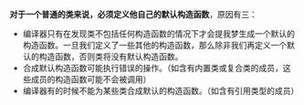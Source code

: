 **对于一个普通的类来说，必须定义他自己的默认构造函数**，原因有三：
* 编译器只有在发现类不包括任何构造函数的情况下才会提我梦生成一个默认的构造函数。一旦我们定义了一些其他的构造函数，那么除非我们再定义一个默认的构造函数，否则类将没有默认构造函数。
* 合成默认构造函数可能执行错误的操作。（如含有内置类或复合类的成员，这些成员的构造函数可能不会被调用）
* 编译器有的时候不能为某些类合成默认的构造函数。（如含有引用类型的成员）